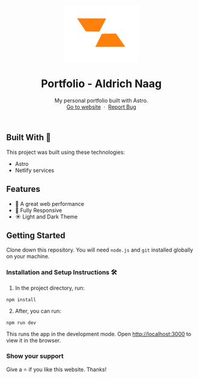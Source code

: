 <h1 align="center">
  <div align="center">
    <img alt="aldrich27dev Aldrich Naag - logo" src="./public/favicon.svg" height="150px" width="auto"/>
  </div>
  <br/>
  Portfolio - Aldrich Naag
</h1>
<p align="center">
    My personal portfolio built with Astro.
    <br />
    <a href="https://danielgomez.dev">Go to website</a>&nbsp;
    ·
    &nbsp;<a href="https://github.com/devenapuros/portfolio/issues">Report Bug</a>
  </p>
<br/>

## Built With 🚀

This project was built using these technologies:

- Astro
- Netlify services

## Features

- 🚀 A great web performance
- 📱 Fully Responsive
- ☀️ Light and Dark Theme

## Getting Started

Clone down this repository. You will need `node.js` and `git` installed globally on your machine.

### Installation and Setup Instructions 🛠

1. In the project directory, run:

```
npm install
```

2. After, you can run:

```
npm run dev
```

This runs the app in the development mode.
Open [http://localhost:3000](http://localhost:3000) to view it in the browser.

### Show your support

Give a ⭐ if you like this website. Thanks!
